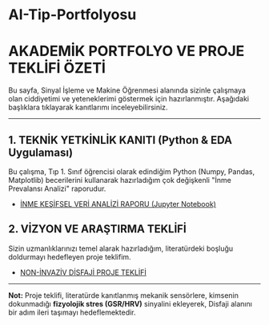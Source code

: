 # AI-Tip-Portfolyosu

# AKADEMİK PORTFOLYO VE PROJE TEKLİFİ ÖZETİ

Bu sayfa, Sinyal İşleme ve Makine Öğrenmesi alanında sizinle çalışmaya olan ciddiyetimi ve yeteneklerimi göstermek için hazırlanmıştır. Aşağıdaki başlıklara tıklayarak kanıtlarımı inceleyebilirsiniz.

---

## 1. TEKNİK YETKİNLİK KANITI (Python & EDA Uygulaması)
Bu çalışma, Tıp 1. Sınıf öğrencisi olarak edindiğim Python (Numpy, Pandas, Matplotlib) becerilerini kullanarak hazırladığım çok değişkenli "İnme Prevalansı Analizi" raporudur.

- [İNME KEŞİFSEL VERİ ANALİZİ RAPORU (Jupyter Notebook)](Multivariate_Stroke_Analysis.ipynb)


## 2. VİZYON VE ARAŞTIRMA TEKLİFİ
Sizin uzmanlıklarınızı temel alarak hazırladığım, literatürdeki boşluğu doldurmayı hedefleyen proje teklifim.

- [NON-İNVAZİV DİSFAJİ PROJE TEKLİFİ](Non_Invaziv_Disfaji_Teklifi.pdf)


---

**Not:** Proje teklifi, literatürde kanıtlanmış mekanik sensörlere, kimsenin dokunmadığı **fizyolojik stres (GSR/HRV)** sinyalini ekleyerek, Disfaji alanını bir adım ileri taşımayı hedeflemektedir.
